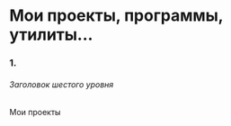# Мои проекты, программы, утилиты...

### 1.  ###

###### Заголовок шестого уровня ######
Мои проекты
